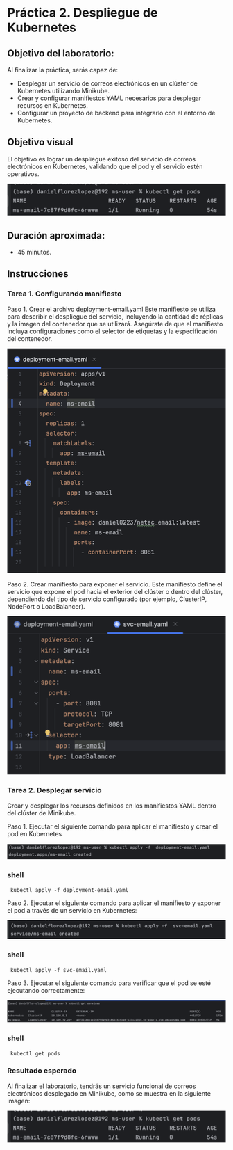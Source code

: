# Práctica 2. Despliegue de Kubernetes

## Objetivo del laboratorio:
Al finalizar la práctica, serás capaz de:

- Desplegar un servicio de correos electrónicos en un clúster de Kubernetes utilizando Minikube.
- Crear y configurar manifiestos YAML necesarios para desplegar recursos en Kubernetes.
- Configurar un proyecto de backend para integrarlo con el entorno de Kubernetes.

## Objetivo visual

El objetivo es lograr un despliegue exitoso del servicio de correos electrónicos en Kubernetes, validando que el pod y el servicio estén operativos.

![diagrama1](../images/Capitulo2/cap2_obt_final.png)

## Duración aproximada:
- 45 minutos.
  
## Instrucciones

### Tarea 1. Configurando manifiesto

Paso 1. Crear el archivo deployment-email.yaml
Este manifiesto se utiliza para describir el despliegue del servicio, incluyendo la cantidad de réplicas y la imagen del contenedor que se utilizará. Asegúrate de que el manifiesto incluya configuraciones como el selector de etiquetas y la especificación del contenedor.


![diagrama1](../images/Capitulo2/cap2_manifiesto1.png)

Paso 2. Crear manifiesto para exponer el servicio. Este manifiesto define el servicio que expone el pod hacia el exterior del clúster o dentro del clúster, dependiendo del tipo de servicio configurado (por ejemplo, ClusterIP, NodePort o LoadBalancer).

![diagrama1](../images/Capitulo2/cap2_manifiesto2.png)

### Tarea 2. Desplegar servicio

Crear y desplegar los recursos definidos en los manifiestos YAML dentro del clúster de Minikube.

Paso 1. Ejecutar el siguiente comando para aplicar el manifiesto y crear el pod en Kubernetes

![diagrama1](../images/Capitulo2/cap2_deploy1.png)

### shell
```shell
 kubectl apply -f deployment-email.yaml
```

Paso 2. Ejecutar el siguiente comando para aplicar el manifiesto y exponer el pod a través de un servicio en Kubernetes:

![diagrama1](../images/Capitulo2/cap2_deploy2.png)

### shell
```shell
 kubectl apply -f svc-email.yaml
```

Paso 3. Ejecutar el siguiente comando para verificar que el pod se esté ejecutando correctamente:


![diagrama1](../images/Capitulo2/cap2_deploy3.png)

### shell
```shell
 kubectl get pods
```


### Resultado esperado


Al finalizar el laboratorio, tendrás un servicio funcional de correos electrónicos desplegado en Minikube, como se muestra en la siguiente imagen:

![diagrama1](../images/Capitulo2/cap2_obt_final.png)

